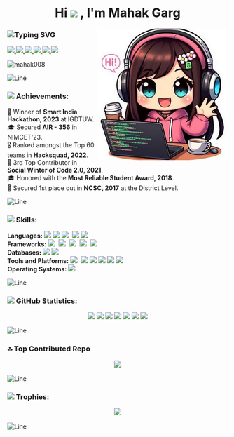<h1 align="center">
  Hi 
  <img src="https://raw.githubusercontent.com/MartinHeinz/MartinHeinz/master/wave.gif" width="30px">
  , I'm Mahak Garg <br />
</h1>

<img src="img.jpeg" min-width="300px" max-width="300px" width="300px" align="right"> 

<h3>
  <img src="https://readme-typing-svg.demolab.com?font=Fira+Code&color=ff8096&size=24&center=true&vCenter=true&width=435&lines=MCA+Student;Tech+Enthusiast;Frontend+Developer;Open+Source+Contributor;Loves+to+Learn+New+Things" alt="Typing SVG" />
</h3>

<p>  
  <a href="https://www.linkedin.com/in/mahakgarg/">
    <img src="https://img.shields.io/badge/LinkedIn-%230077B5.svg?logo=linkedin&logoColor=white&style=for-the-badge" />
  </a>
  <a href="https://www.geeksforgeeks.org/user/mahak_garg/">
    <img src="https://img.shields.io/badge/GeeksforGeeks-gray?style=for-the-badge&logo=geeksforgeeks&logoColor=35914c" />
  </a>
  <a href="https://www.hackerrank.com/profile/mahakgarg8002">
    <img src="https://img.shields.io/badge/-Hackerrank-2EC866?style=for-the-badge&logo=HackerRank&logoColor=white" />
  </a>
  <a href="https://leetcode.com/u/Mahak80/">
    <img src="https://img.shields.io/badge/-LeetCode-FFA116?style=for-the-badge&logo=LeetCode&logoColor=white" />
  </a>
  <a href="https://mahakgarg.vercel.app/">
    <img src="https://img.shields.io/badge/-Portfolio-2C3E50?style=for-the-badge&logo=github&logoColor=#000000" />
  </a>
  <a href="mailto:garg02mahak@gmail.com">
    <img src="https://img.shields.io/badge/Gmail-D14836?style=for-the-badge&logo=gmail&logoColor=white">
  </a>
</p> 

<p>
  <img src="https://komarev.com/ghpvc/?username=mahak008&label=Profile%20views&color=0e75b6&style=flat" alt="mahak008"> 
</p>

![Line](https://user-images.githubusercontent.com/85225156/171937799-8fc9e255-9889-4642-9c92-6df85fb86e82.gif)

<h3>
  <img src="https://media4.giphy.com/media/qXp82ZL3eZbbTUrLyy/giphy.webp?cid=790b76111ilwevdelym970yv1nehqljd5lary751bukk5kcj&ep=v1_stickers_search&rid=giphy.webp&ct=s" width ="25">
  Achievements: 
</h3>
🏅 Winner of <b>Smart India Hackathon, 2023</b> at IGDTUW. <br />
🎓 Secured <b>AIR - 356</b> in NIMCET'23. <br />
🎖️ Ranked amongst the Top 60 teams in <b>Hacksquad, 2022</b>. <br />
🥉 3rd Top Contributor in <b>Social Winter of Code 2.0, 2021</b>. <br />
🎓 Honored with the <b>Most Reliable Student Award, 2018</b>. <br />
🥇 Secured 1st place out in <b>NCSC, 2017</b> at the District Level. <br />

![Line](https://user-images.githubusercontent.com/85225156/171937799-8fc9e255-9889-4642-9c92-6df85fb86e82.gif)

<h3>
  <img src="https://media2.giphy.com/media/QssGEmpkyEOhBCb7e1/giphy.gif?cid=ecf05e47a0n3gi1bfqntqmob8g9aid1oyj2wr3ds3mg700bl&rid=giphy.gif" width ="25">
  Skills:
</h3>

**Languages:**
<img src="https://img.shields.io/badge/-HTML5-DE5934?logo=HTML5&logoColor=white&style=flat">
<img src="https://img.shields.io/badge/-CSS3-2275B2?logo=CSS3&logoColor=white&style=flat">
<img src="https://img.shields.io/badge/-Javascript-F7DF1E?logo=javascript&logoColor=black&style=flat"> 
<img src="https://img.shields.io/badge/-c++-0000FF?logo=c%2B%2B&logoColor=white&style=flat&">
<img src="https://img.shields.io/badge/-Java-5382a1?logo=java&logoColor=white&style=flat">
<br>
**Frameworks:**
<img src="https://img.shields.io/badge/-Bootstrap-7952B3?logo=bootstrap&logoColor=white&style=flat"> 
<img src="https://img.shields.io/badge/-Tailwind%20CSS-06B6D4?logo=tailwind-css&logoColor=white&style=flat"> 
<img src="https://img.shields.io/badge/-React-61DAFB?logo=react&logoColor=black&style=flat"> 
<img src="https://img.shields.io/badge/-Node.js-339933?logo=node.js&logoColor=white&style=flat"> 
<img src="https://img.shields.io/badge/-Express-000000?logo=express&logoColor=white&style=flat"> 
<br>
**Databases:**
<img src="https://img.shields.io/badge/-Mysql-DC8F0F?logo=Mysql&logoColor=white&style=flat">
<img src="https://img.shields.io/badge/-MongoDB-47A248?logo=mongodb&logoColor=white&style=flat"> 
<br>
**Tools and Platforms:**
<img src="https://img.shields.io/badge/-Visual%20Studio%20Code-25AEF4?logo=visualstudio&logoColor=white&style=flat"> 
<img src="https://img.shields.io/badge/github-%2324292e.svg?&style=flat&logo=github&logoColor=white"/>
<img src="https://img.shields.io/badge/-Git-orange?logo=Git&logoColor=white&style=flat">
<img src="https://img.shields.io/badge/Vercel-000000?style=flat&logo=vercel&logoColor=white">
<img src="https://img.shields.io/badge/Render-46E3B7?style=flat&logo=render&logoColor=000000">
<img src="https://img.shields.io/badge/-Canva-00C4CC?logo=canva&logoColor=000000&style=flat"> 
<br>
**Operating Systems:**
<img src="https://img.shields.io/badge/-Windows-0F7BCF?logo=Windows&logoColor=white&style=flat">

![Line](https://user-images.githubusercontent.com/85225156/171937799-8fc9e255-9889-4642-9c92-6df85fb86e82.gif)

<h3>
  <img src="https://media.giphy.com/media/iY8CRBdQXODJSCERIr/giphy.gif" width="35">
  GitHub Statistics:
</h3>

<p align="center"> 
  <img height="158em" src="https://github-profile-summary-cards.vercel.app/api/cards/profile-details?username=Mahak008&theme=radical">
  <img height="158em" src="https://github-profile-summary-cards.vercel.app/api/cards/stats?username=Mahak008&theme=radical">
  <img height="160em" src="https://github-readme-stats.vercel.app/api/top-langs?username=mahak008&show_icons=true&locale=en&layout=compact&theme=radical">
  <img height="160em" src="https://github-profile-summary-cards.vercel.app/api/cards/most-commit-language?username=Mahak008&theme=radical">
  <img height="160em" src="https://github-profile-summary-cards.vercel.app/api/cards/productive-time?username=Mahak008&theme=radical&utcOffset=8">
  <img height="169em" src="https://github-readme-stats.vercel.app/api?username=Mahak008&theme=radical&hide_border=false&include_all_commits=false&count_private=false">
  <img height="169em" src="https://github-readme-streak-stats.herokuapp.com/?user=Mahak008&theme=radical">
</p>

![Line](https://user-images.githubusercontent.com/85225156/171937799-8fc9e255-9889-4642-9c92-6df85fb86e82.gif)

<h3>🔝 Top Contributed Repo</h3> 
<div align="center">
  <img src="https://github-contributor-stats.vercel.app/api?username=Mahak008&limit=5&theme=radical&combine_all_yearly_contributions=true" /> 
</div>

![Line](https://user-images.githubusercontent.com/85225156/171937799-8fc9e255-9889-4642-9c92-6df85fb86e82.gif)

<h3>
  <img src="https://media1.giphy.com/media/zjPuT0erGMWONFdxEl/giphy.webp?cid=790b761169az0s1xtjju2li4mf54jsx7jbkye98hmq9pvue4&ep=v1_stickers_search&rid=giphy.webp&ct=s" width="40" style="margib-top:"-5px"">
  Trophies: 
</h3>
<div align="center">
  <img src="https://github-trophies.vercel.app/?username=Mahak008&theme=radical&no-frame=false&no-bg=false&margin-w=4">
</div>

![Line](https://user-images.githubusercontent.com/85225156/171937799-8fc9e255-9889-4642-9c92-6df85fb86e82.gif)
